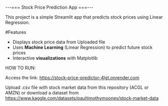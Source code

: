 ---=== Stock Price Prediction App ===---

This project is a simple Streamlit app that predicts stock prices using Linear Regression.

#Features
- Displays stock price data from Uploaded file
- Uses **Machine Learning** (Linear Regression) to predict future stock prices
- Interactive **visualizations** with Matplotlib


HOW TO RUN:

Access the link: https://stock-price-predictor-4lgt.onrender.com

Upload .csv file with stock market data from this repository (ACGL or AMZN) or download a dataset from https://www.kaggle.com/datasets/paultimothymooney/stock-market-data
